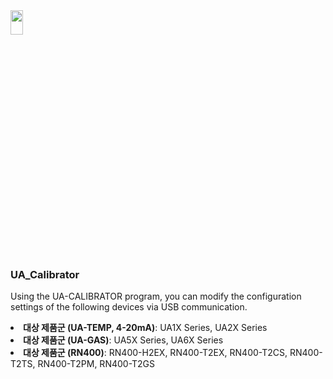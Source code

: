 <img src="https://github.com/user-attachments/assets/771264bf-60dc-46db-bd62-2f0d790b0e11" width="20%" height="10%">
<body>

<h3>UA_Calibrator</h3>
<p>Using the UA-CALIBRATOR program, you can modify the configuration settings of the following devices via USB communication.</p>

<li><strong>대상 제품군 (UA-TEMP, 4-20mA)</strong>: UA1X Series, UA2X Series</li>
<li><strong>대상 제품군 (UA-GAS)</strong>: UA5X Series, UA6X Series</li>
<li><strong>대상 제품군 (RN400)</strong>: RN400-H2EX, RN400-T2EX, RN400-T2CS, RN400-T2TS, RN400-T2PM, RN400-T2GS</li>

</body>
</html>
